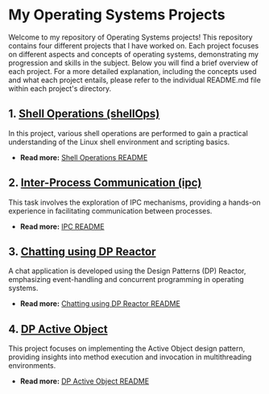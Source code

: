 # My Operating Systems Projects

Welcome to my repository of Operating Systems projects! This repository contains four different projects that I have worked on. Each project focuses on different aspects and concepts of operating systems, demonstrating my progression and skills in the subject. Below you will find a brief overview of each project. For a more detailed explanation, including the concepts used and what each project entails, please refer to the individual README.md file within each project's directory.

## 1. [Shell Operations (shellOps)](./Task1_ShellOps)

In this project, various shell operations are performed to gain a practical understanding of the Linux shell environment and scripting basics.

- **Read more:** [Shell Operations README](./Task1_ShellOps/README.md)

## 2. [Inter-Process Communication (ipc)](./Task2_Ipc)

This task involves the exploration of IPC mechanisms, providing a hands-on experience in facilitating communication between processes.

- **Read more:** [IPC README](./Task2_Ipc/README.md)

## 3. [Chatting using DP Reactor](./Task3_ChatUsingDP_Reactor)

A chat application is developed using the Design Patterns (DP) Reactor, emphasizing event-handling and concurrent programming in operating systems.

- **Read more:** [Chatting using DP Reactor README](./Task3_ChatUsingDP_Reactor/README.md)

## 4. [DP Active Object](./Task4_DPActiveObject)

This project focuses on implementing the Active Object design pattern, providing insights into method execution and invocation in multithreading environments.

- **Read more:** [DP Active Object README](./Task4_DPActiveObject/README.md)

